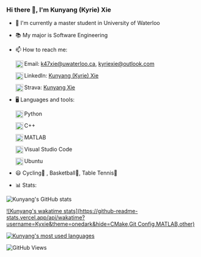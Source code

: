 ### Hi there 👋, I'm Kunyang (Kyrie) Xie

- 🏫 I'm currently a master student in University of Waterloo

- 📚 My major is Software Engineering

- 📫 How to reach me:

   <img align="left" alt="Email" width="20px" src="https://img.icons8.com/color/50/000000/email-sign.png"/> Email: k47xie@uwaterloo.ca, kyriexie@outlook.com

  <img align="left" alt="LinkedIn" width="20px" src="https://img.icons8.com/color/50/000000/linkedin.png"/> LinkedIn: [Kunyang (Kyrie) Xie](https://www.linkedin.com/in/kunyang-kyrie-xie-557270194/)

  <img align="left" alt="Strava" width="20px" src="https://simpleicons.org/icons/strava.svg"/> Strava: [Kunyang Xie](https://www.strava.com/athletes/62343657)

- 🖥 Languages and tools:

  <img align="left" alt="Python" width="20px" src="https://img.icons8.com/color/50/000000/python--v1.png"/> Python

  <img align="left" alt="C++" width="20px" src="https://img.icons8.com/color/50/000000/c-plus-plus-logo.png"/> C++

  <img align="left" alt="MATLAB" width="20px" src="https://upload.wikimedia.org/wikipedia/commons/2/21/Matlab_Logo.png"> MATLAB

  <img align="left" alt="Visual Studio" width="20px" src="https://img.icons8.com/color/48/000000/visual-studio-code-2019.png"/> Visual Studio Code

  <img align="left" alt="Ubuntu" width="20px" src="https://img.icons8.com/color/50/000000/ubuntu--v1.png"/> Ubuntu

- 😃 Cycling🚴 , Basketball🏀, Table Tennis🏓

- 📊 Stats:

![Kunyang's GitHub stats](https://github-readme-stats.vercel.app/api?username=Kyxie&count_private=true&show_icons=true&hide=contribs&theme=onedark)

[![Kunyang's wakatime stats](https://github-readme-stats.vercel.app/api/wakatime?username=Kyxie&theme=onedark&hide=CMake,Git Config,MATLAB,other)](https://github.com/anuraghazra/github-readme-stats)

[![Kunyang's most used languages](https://github-readme-stats.vercel.app/api/top-langs/?username=Kyxie&hide=VHDL,Makefile,Coq,SystemVerilog,CMake,Pascal,Objective-C&layout=compact&theme=onedark)](https://github.com/anuraghazra/github-readme-stats)

![GitHub Views](https://komarev.com/ghpvc/?username=Kyxie&style=flat&color=brightgreen&label=VIEWS)
